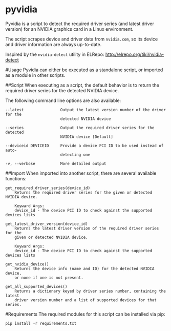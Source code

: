 pyvidia
=======
Pyvidia is a script to detect the required driver series (and latest driver
version) for an NVIDIA graphics card in a Linux environment.

The script scrapes device and driver data from `nvidia.com`, so its device and
driver information are always up-to-date.

Inspired by the `nvidia-detect` utility in ELRepo:
http://elrepo.org/tiki/nvidia-detect

#Usage
Pyvidia can either be executed as a standalone script, or imported as a module
in other scripts.

##Script
When executing as a script, the default behavior is to return the required
driver series for the detected NVIDIA device.

The following command line options are also available:
```
--latest                Output the latest version number of the driver for the
                        detected NVIDIA device

--series                Output the required driver series for the detected
                        NVIDIA device [Default]

--deviceid DEVICEID     Provide a device PCI ID to be used instead of auto-
                        detecting one

-v, --verbose           More detailed output
```

##Import
When imported into another script, there are several available functions:

```
get_required_driver_series(device_id)
    Returns the required driver series for the given or detected NVIDIA device.

    Keyward Args:
    device_id - The device PCI ID to check against the supported devices lists
```

```
get_latest_driver_version(device_id)
    Returns the latest driver version of the required driver series for the
    given or detected NVIDIA device.
    
    Keyward Args:
    device_id - The device PCI ID to check against the supported devices lists
```

```
get_nvidia_device()
    Returns the device info (name and ID) for the detected NVIDIA device,
    or none if one is not present.
```

```
get_all_supported_devices()
    Returns a dictionary keyed by driver series number, containing the latest
    driver version number and a list of supported devices for that series.
```

#Requirements
The required modules for this script can be installed via pip:
```
pip install -r requirements.txt
```
